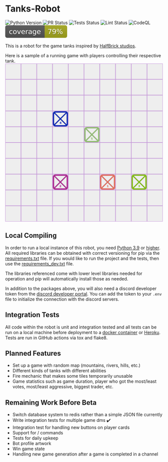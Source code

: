 # Tanks-Robot
![Python Version](https://img.shields.io/badge/Python_Version-3.9_|_3.10_|_3.11-informational?style=flat&logo=python&logoColor=white&color=11BB11)
![PR Status](https://img.shields.io/badge/PRs-Welcome-informational?style=flat&logo=git&logoColor=white&color=11BB11)
![Tests Status](https://github.com/legojoshua12/Tanks-Robot/actions/workflows/tests.yml/badge.svg?branch=database)
![Lint Status](https://github.com/legojoshua12/Tanks-Robot/actions/workflows/lint.yml/badge.svg?branch=database)
![CodeQL](https://github.com/legojoshua12/Tanks-Robot/actions/workflows/github-code-scanning/codeql/badge.svg?branch=database)
![Coverage](coverage.svg)

This is a robot for the game tanks inspired by [HalfBrick studios](https://www.halfbrick.com/).

Here is a sample of a running game with players controlling their respective tank.
![Sample Game](sample.png)

## Local Compiling
In order to run a local instance of this robot, you need [Python 3.9](https://www.python.org/downloads/release/python-390/) or [higher](https://www.python.org/downloads/).
All required libraries can be obtained with correct versioning for pip via the [requirements.txt](requirements.txt) file. If you would like to run the project and the tests, then use the [requirements_dev.txt](requirements_dev.txt) file.

The libraries referenced come with lower level libraries needed for operation and pip will automatically install those as needed.

In addition to the packages above, you will also need a discord developer token from the [discord developer portal](https://discord.com/developers/applications).
You can add the token to your `.env` file to initialize the connection with the discord servers.

## Integration Tests
All code within the robot is unit and integration tested and all tests can be run on a local machine before deployment to a [docker container](https://www.docker.com/) or [Heroku](https://www.heroku.com/).
Tests are run in GitHub actions via tox and flake8.

## Planned Features
 - Set up a game with random map (mountains, rivers, hills, etc.)
 - Different kinds of tanks with different abilities
 - Fire mechanic that makes some tiles temporarily unusable
 - Game statistics such as game duration, player who got the most/least votes, most/least aggressive, biggest trader, etc.

## Remaining Work Before Beta
 - Switch database system to redis rather than a simple JSON file currently
 - Write integration tests for multiple game dms :heavy_check_mark:
 - Integration test for handling new buttons on player cards
 - Support for / commands
 - Tests for daily upkeep
 - Bot profile artwork
 - Win game state
 - Handling new game generation after a game is completed in a channel